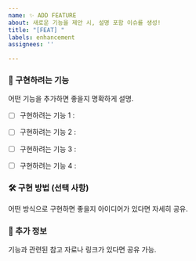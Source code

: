 ```yaml
---
name: ✨ ADD FEATURE
about: 새로운 기능을 제안 시, 설명 포함 이슈를 생성!
title: "[FEAT] "
labels: enhancement
assignees: ''

---
```


### 🔹 구현하려는 기능
어떤 기능을 추가하면 좋을지 명확하게 설명.
- [ ] 구현하려는 기능 1 :
- [ ] 구현하려는 기능 2 :
- [ ] 구현하려는 기능 3 :
- [ ] 구현하려는 기능 4 :



### 🛠️ 구현 방법 (선택 사항)
어떤 방식으로 구현하면 좋을지 아이디어가 있다면 자세히 공유.

### 🔗 추가 정보
기능과 관련된 참고 자료나 링크가 있다면 공유 가능.
